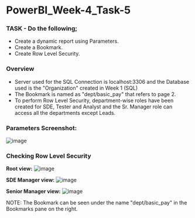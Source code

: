 # PowerBI_Week-4_Task-5
### TASK - Do the following;
* Create a dynamic report using Parameters.
* Create a Bookmark.
* Create Row Level Security.

### Overview
* Server used for the SQL Connection is localhost:3306 and the Database used is the "Organization" created in Week 1 (SQL)
* The Bookmark is named as "dept/basic_pay" that refers to page 2.
* To perform Row Level Security, department-wise roles have been created for SDE, Tester and Analyst and the Sr. Manager role can access all the departments except Leads.

### Parameters Screenshot:
![image](https://user-images.githubusercontent.com/54022245/150679467-f743e2b8-2b58-41e4-8aa4-3defb73bc9ac.png)


### Checking Row Level Security
**Root view:**
![image](https://user-images.githubusercontent.com/54022245/150679520-9238bd06-2d2f-493a-b7e5-d40a58915b45.png)

**SDE Manager view:**
![image](https://user-images.githubusercontent.com/54022245/150679535-19055d1b-51bb-486e-b81c-4d32c5f19d72.png)


**Senior Manager view:**
![image](https://user-images.githubusercontent.com/54022245/150679560-207a3811-1a71-4e98-966a-1fa99f1b2a82.png)

NOTE: The Bookmark can be seen under the name "dept/basic_pay" in the Bookmarks pane on the right.

